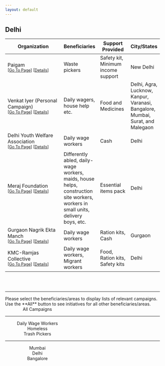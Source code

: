 ```yaml
---
layout: default
---
```


<style>
table th:first-of-type {
    width: 40%;
}
table th:nth-of-type(2) {
    width: 20%;
}
table th:nth-of-type(3) {
    width: 20%;
}
table th:nth-of-type(4) {
    width: 20%;
}
</style>
## Delhi

| Organization                                                 | Beneficiaries                                                | Support Provided                   | City/States                                                  |
| ------------------------------------------------------------ | ------------------------------------------------------------ | ---------------------------------- | ------------------------------------------------------------ |
| Paigam <br><span style='font-size:0.8em'> \[[Go To Page](https://pages.razorpay.com/pl_EW6B2AlIPZz41X/view)\] \[[Details](#paigam)\]</span> | Waste pickers                                                | Safety kit, Minimum income support | New Delhi                                                    |
| Venkat Iyer (Personal Campaign) <br><span style='font-size:0.8em'> \[[Go To Page](https://milaap.org/fundraisers/support-venkat-iyer)\] \[[Details](#venkat-iyer-personal-campaign)\]</span> | Daily wagers, house help etc.                                | Food and Medicines                 | Delhi, Agra, Lucknow, Kanpur, Varanasi, Bangalore, Mumbai, Surat, and Malegaon |
| Delhi Youth Welfare Association <br><span style='font-size:0.8em'> \[[Go To Page](https://www.ourdemocracy.in/Campaign/covid19Delhi)\] \[[Details](#delhi-youth-welfare-association)\]</span> | Daily wage workers                                           | Cash                               | Delhi                                                        |
| Meraj Foundation <br><span style='font-size:0.8em'> \[[Go To Page](https://www.ourdemocracy.in/Campaign/MerajFoundation)\] \[[Details](#meraj-foundation)\]</span> | Differently abled, daily-wage workers, maids, house helps, construction site workers, workers in small units, delivery boys, etc. | Essential items pack               | Delhi                                                        |
| Gurgaon Nagrik Ekta Manch <br><span style='font-size:0.8em'> \[[Go To Page](https://www.ourdemocracy.in/Campaign/GurgaonDailyWageWorkers)\] \[[Details](#gurgaon-nagrik-ekta-manch)\]</span> | Daily wage workers                                           | Ration kits, Cash                  | Gurgaon                                                      |
| KMC-Ramjas Collective <br><span style='font-size:0.8em'> \[[Go To Page](https://pages.razorpay.com/pl_EXfaOUPkVTIPla/view)\] \[[Details](#kmc-ramjas-collective)\]</span> | Daily wage workers, Migrant workers                          | Food, Ration kits, Safety kits     | Delhi                                                        |

<br>
<br>

<hr>
Please select the beneficiaries/areas to display lists of relevant campaigns. Use the **All** button to see initiatives for all other beneficiaries/areas.

<section  class="page-header">
<a href="tables_all" class="btn"  style="width:15em;display:inline-block;text-align:center;text-decoration:none">All Campaigns</a>
<hr>
<a href="tables_daily" class="btn"  style="width:15em;display:inline-block;text-align:center;text-decoration:none">Daily Wage Workers</a> 
<br>
<a href="tables_homeless" class="btn"  style="width:15em;display:inline-block;text-align:center;text-decoration:none">Homeless</a> 
<br>
<a href="tables_trash" class="btn"  style="width:15em;display:inline-block;text-align:center;text-decoration:none">Trash Pickers</a>
<hr>
<a href="tables_mumbai" class="btn"  style="width:15em;display:inline-block;text-align:center;text-decoration:none">Mumbai</a> 
<br>
<a href="tables_delhi" class="btn"  style="width:15em;display:inline-block;text-align:center;text-decoration:none">Delhi</a> 
<br>
<a href="tables_bangalore" class="btn"  style="width:15em;display:inline-block;text-align:center;text-decoration:none">Bangalore</a> 
</section>